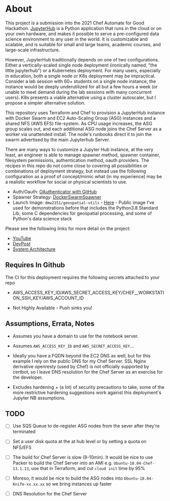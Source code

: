 # About

This project is a submission into the 2021 Chef Automate for Good Hackathon. [JupyterHub](https://jupyter.org/hub) is a Python application that runs in the cloud or on your own hardware, and makes it possible to serve a pre-configured data science environment to any user in the world. It is customizable and scalable, and is suitable for small and large teams, academic courses, and large-scale infrastructure.

However, JupyterHub traditionally depends on one of two configurations. Either a vertically-scaled single node deployment (ironically named, "the little jupyterhub") or a Kubernetes deployment. For many users, especially in education, both a single node or K8s deployment may be impractical. Consider a lab session with 60+ students on a single node instance, the instance would be deeply underutilized for all but a few hours a week (or unable to meet demand during the lab sessions with many concurrent users). K8s presents a viable alternative using a cluster autoscaler, but I propose a simpler alternative solution.

This repository uses Terraform and Chef to provision a JupyterHub instance with Docker Swarm and EC2 Auto-Scaling Group (ASG) instances and a shared NFS (AWS EFS) file-system. As CPU usage increases, the ASG group scales out, and each additional ASG node joins the Chef Server as a worker via unattended install. The node's runbooks direct it to join the swarm advertised by the main Jupyterhub Server.

There are many ways to customize a Jupyter Hub instance, at the very least, an engineer is able to manage spawner method, spawner container, filesystem permissions, authentication method, oauth providers. The recipes in this repo do not come close to covering all possibilities or combinations of deployment strategy, but instead use the following configuration as a proof of concept/mimic what (in my experience) may be a realistic workflow for social or physical scientists to use.

- Auth/Oauth: [OAuthenticator with GitHub](https://jupyterhub.readthedocs.io/en/stable/getting-started/authenticators-users-basics.html#use-oauthenticator-to-support-oauth-with-popular-service-providers)
- Spawner Strategy: [DockerSwarmSpawner](https://github.com/jupyterhub/dockerspawner)
- Launch Image: `dmw2151/geospatial-utils` - [Here](https://hub.docker.com/r/dmw2151/geo) - Public image I've used for demonstrations before that includes the Python3.8 Standard Lib, some C dependencies for geospatial processing, and some of Python's data science stack

Please see the following links for more detail on the project:

- [YouTube](...)
- [DevPost](https://devpost.com/software/autoscaling-jupyterhub)
- [System Architecture](https://tiles.maphub.dev/docs/pages/asg_arch.pdf)


## Requires In Github

The CI for this deployment requires the following secrets attached to your repo

- AWS_ACCESS_KEY_ID/AWS_SECRET_ACCESS_KEY/CHEF__WORKSTATION_SSH_KEY/AWS_ACCOUNT_ID


- Not Highly Available - Push sinks you!



## Assumptions, Errata, Notes

- Assumes you have a domain to use for the notebook server.

- Assumes `AWS_ACCESS_KEY_ID` and `AWS_SECRET_ACCESS_KEY`...
  
- Ideally you have a FQDN beyond the EC2 DNS as well, but for this example I rely on the public DNS for my Chef Server. SSL Nginx derivative openresty (used by Chef) is not officially supported by certbot, so I leave DNS resolution for the Chef Server as an exercise for the developer.
  
- Excludes hardening + (a lot) of security precautions to take, some of the more restrictive hardening suggestions work against this deployment's Jupyter NB assumptions.

## TODO

- [ ] Use SQS Queue to de-register ASG nodes from the sever after they're terminated

- [ ] Set a user disk quota at the at hub level or by setting a quota on NFS/EFS

- [ ] The build for Chef Server is slow (8-10min). It would be nice to use Packer to build the Chef Server into an AMI e.g. `Ubuntu-18.04-Chef-13.1.13`, use that in Terraform, and cut `cloud init` time by 95%
  
- [ ] Moreso, it would be nice to build the ASG nodes into `Ubuntu-18.04-Knife-xx.xx.xx` so we bring instances up faster

- [ ] DNS Resolution for the Chef Server
